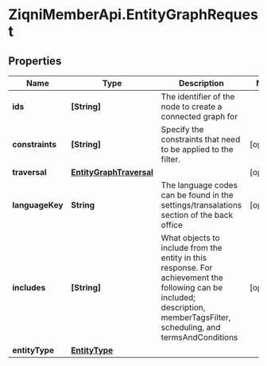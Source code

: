 # ZiqniMemberApi.EntityGraphRequest

## Properties

Name | Type | Description | Notes
------------ | ------------- | ------------- | -------------
**ids** | **[String]** | The identifier of the node to create a connected graph for | 
**constraints** | **[String]** | Specify the constraints that need to be applied to the filter. | [optional] 
**traversal** | [**EntityGraphTraversal**](EntityGraphTraversal.md) |  | [optional] 
**languageKey** | **String** | The language codes can be found in the settings/transalations section of the back office | [optional] 
**includes** | **[String]** | What objects to include from the entity in this response. For achievement the following can be included; description, memberTagsFilter, scheduling, and termsAndConditions | [optional] 
**entityType** | [**EntityType**](EntityType.md) |  | 



